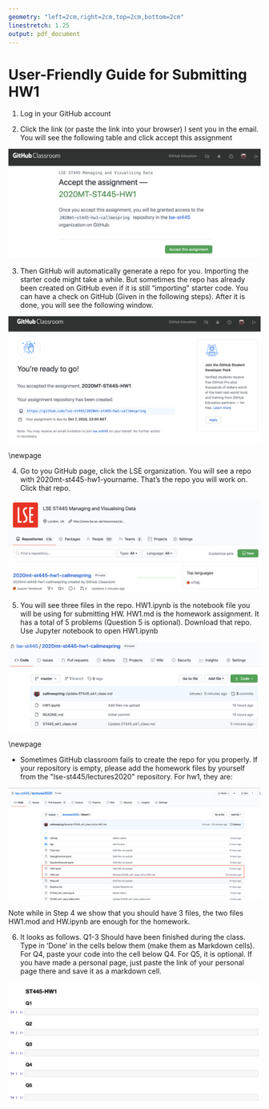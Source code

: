 ```yaml
---
geometry: "left=2cm,right=2cm,top=2cm,bottom=2cm"
linestretch: 1.25
output: pdf_document
---
```


# User-Friendly Guide for Submitting HW1

1. Log in your GitHub account

2. Click the link (or paste the link into your browser) I sent you in the email. You will see the following table and click accept this assignment

![](figs/hw_accept.png)

3. Then GitHub will automatically generate a repo for you. Importing the starter code might take a while. But sometimes the repo has already been created on GitHub even if it is still “importing” starter code. You can have a check on GitHub (Given in the following steps). After it is done, you will see the following window.

![](figs/hw_accepted.png)

\newpage

4. Go to you GitHub page, click the LSE organization. You will see a repo with 2020mt-st445-hw1-yourname. That’s the repo you will work on. Click that repo.

![](figs/hw_list.png)

5. You will see three files in the repo. HW1.ipynb is the notebook file you will be using for submitting HW. HW1.md is the homework assignment. It has a total of 5 problems (Question 5 is optional). Download that repo. Use Jupyter notebook to open HW1.ipynb

![](figs/hw_repo.png)

\newpage

  * Sometimes GitHub classroom fails to create the repo for you properly. If your repository is empty, please add the homework files by yourself from the "lse-st445/lectures2020" repository. For hw1, they are:

![](figs/hw_files.png)

Note while in Step 4 we show that you should have 3 files, the two files HW1.mod and HW.ipynb are enough for the homework.

6. It looks as follows. Q1-3 Should have been finished during the class. Type in ‘Done’ in the cells below them (make them as Markdown cells). For Q4, paste your code into the cell below Q4. For Q5, it is optional. If you have made a personal page, just paste the link of your personal page there and save it as a markdown cell.

![](figs/hw_page.png)
